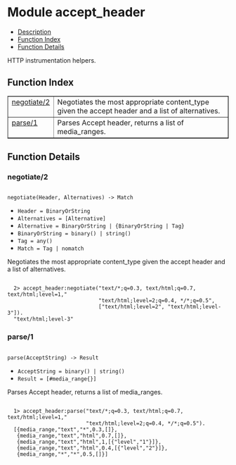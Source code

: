 

# Module accept_header #
* [Description](#description)
* [Function Index](#index)
* [Function Details](#functions)

HTTP instrumentation helpers.

<a name="index"></a>

## Function Index ##


<table width="100%" border="1" cellspacing="0" cellpadding="2" summary="function index"><tr><td valign="top"><a href="#negotiate-2">negotiate/2</a></td><td>
Negotiates the most appropriate content_type given the accept header
and a list of alternatives.</td></tr><tr><td valign="top"><a href="#parse-1">parse/1</a></td><td>
Parses Accept header, returns a list of media_ranges.</td></tr></table>


<a name="functions"></a>

## Function Details ##

<a name="negotiate-2"></a>

### negotiate/2 ###

<pre><code>
negotiate(Header, Alternatives) -&gt; Match
</code></pre>

<ul class="definitions"><li><code>Header = BinaryOrString</code></li><li><code>Alternatives = [Alternative]</code></li><li><code>Alternative = BinaryOrString | {BinaryOrString | Tag}</code></li><li><code>BinaryOrString = binary() | string()</code></li><li><code>Tag = any()</code></li><li><code>Match = Tag | nomatch</code></li></ul>

Negotiates the most appropriate content_type given the accept header
and a list of alternatives.

```erlang-repl

  2> accept_header:negotiate("text/*;q=0.3, text/html;q=0.7, text/html;level=1,"
                             "text/html;level=2;q=0.4, */*;q=0.5",
                             ["text/html;level=2", "text/html;level-3"]).
  "text/html;level-3"
```

<a name="parse-1"></a>

### parse/1 ###

<pre><code>
parse(AcceptString) -&gt; Result
</code></pre>

<ul class="definitions"><li><code>AcceptString = binary() | string()</code></li><li><code>Result = [#media_range{}]</code></li></ul>

Parses Accept header, returns a list of media_ranges.

```erlang-repl

  1> accept_header:parse("text/*;q=0.3, text/html;q=0.7, text/html;level=1,"
                         "text/html;level=2;q=0.4, */*;q=0.5").
  [{media_range,"text","*",0.3,[]},
   {media_range,"text","html",0.7,[]},
   {media_range,"text","html",1,[{"level","1"}]},
   {media_range,"text","html",0.4,[{"level","2"}]},
   {media_range,"*","*",0.5,[]}]
```

